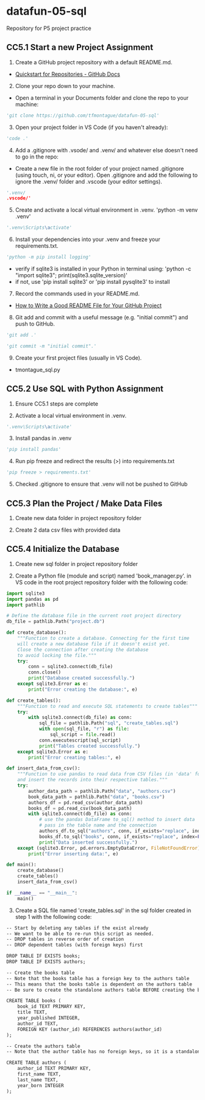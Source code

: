 # datafun-05-sql
Repository for P5 project practice

## CC5.1 Start a new Project Assignment
1. Create a GitHub project repository with a default README.md.
 - [Quickstart for Repositories - GitHub Docs](https://docs.github.com/en/repositories/creating-and-managing-repositories/quickstart-for-repositories)

2. Clone your repo down to your machine.
 -  Open a terminal in your Documents folder and clone the repo to your machine: 
 ```python
 'git clone https://github.com/tfmontague/datafun-05-sql'
 ```

3. Open your project folder in VS Code (if you haven't already): 
```python
'code .'
```

4. Add a .gitignore with .vsode/ and .venv/ and whatever else doesn't need to go in the repo:
 - Create a new file in the root folder of your project named .gitignore (using touch, ni, or your editor). Open .gitignore and add the following to ignore the .venv/ folder and .vscode (your editor settings).
```python
'.venv/
.vscode/'
```

5. Create and activate a local virtual environment in .venv.
'python -m venv .venv'
```python
'.venv\Scripts\activate'
```

6. Install your dependencies into your .venv and freeze your requirements.txt.
```python
'python -m pip install logging'
```
 - verify if sqlite3 is installed in your Python in terminal using: 'python -c "import sqlite3"; print(sqlite3.sqlite_version)'
 - if not, use  'pip install sqlite3' or 'pip install pysqlite3' to install

7. Record the commands used in your README.md.
 - [How to Write a Good README File for Your GitHub Project](https://www.freecodecamp.org/news/how-to-write-a-good-readme-file)

8. Git add and commit with a useful message (e.g. "initial commit") and push to GitHub.
```python
'git add .'
```
```python
'git commit -m "initial commit".'
```

9. Create your first project files (usually in VS Code).
- tmontague_sql.py

## CC5.2 Use SQL with Python Assignment
1. Ensure CC5.1 steps are complete

2. Activate a local virtual environment in .venv.
```python
'.venv\Scripts\activate'
```

3. Install pandas in .venv
```python
'pip install pandas'
```

4. Run pip freeze and redirect the results (>) into requirements.txt
```python
'pip freeze > requirements.txt'
```

5. Checked .gitignore to ensure that .venv will not be pushed to GitHub


## CC5.3 Plan the Project / Make Data Files
1. Create new data folder in project repository folder

2. Create 2 data csv files with provided data


## CC5.4 Initialize the Database
1. Create new sql folder in project repository folder

2. Create a Python file (module and script) named 'book_manager.py'. in VS code in the root project repository folder with the following code:

```python
import sqlite3
import pandas as pd
import pathlib

# Define the database file in the current root project directory
db_file = pathlib.Path("project.db")

def create_database():
    """Function to create a database. Connecting for the first time
    will create a new database file if it doesn't exist yet.
    Close the connection after creating the database
    to avoid locking the file."""
    try:
        conn = sqlite3.connect(db_file)
        conn.close()
        print("Database created successfully.")
    except sqlite3.Error as e:
        print("Error creating the database:", e)

def create_tables():
    """Function to read and execute SQL statements to create tables"""
    try:
        with sqlite3.connect(db_file) as conn:
            sql_file = pathlib.Path("sql", "create_tables.sql")
            with open(sql_file, "r") as file:
                sql_script = file.read()
            conn.executescript(sql_script)
            print("Tables created successfully.")
    except sqlite3.Error as e:
        print("Error creating tables:", e)

def insert_data_from_csv():
    """Function to use pandas to read data from CSV files (in 'data' folder)
    and insert the records into their respective tables."""
    try:
        author_data_path = pathlib.Path("data", "authors.csv")
        book_data_path = pathlib.Path("data", "books.csv")
        authors_df = pd.read_csv(author_data_path)
        books_df = pd.read_csv(book_data_path)
        with sqlite3.connect(db_file) as conn:
            # use the pandas DataFrame to_sql() method to insert data
            # pass in the table name and the connection
            authors_df.to_sql("authors", conn, if_exists="replace", index=False)
            books_df.to_sql("books", conn, if_exists="replace", index=False)
            print("Data inserted successfully.")
    except (sqlite3.Error, pd.errors.EmptyDataError, FileNotFoundError) as e:
        print("Error inserting data:", e)

def main():
    create_database()
    create_tables()
    insert_data_from_csv()

if __name__ == "__main__":
    main()
```

3. Create a SQL file named 'create_tables.sql' in the sql folder created in step 1 with the following code:

```markdown
-- Start by deleting any tables if the exist already
-- We want to be able to re-run this script as needed.
-- DROP tables in reverse order of creation 
-- DROP dependent tables (with foreign keys) first

DROP TABLE IF EXISTS books;
DROP TABLE IF EXISTS authors;

-- Create the books table
-- Note that the books table has a foreign key to the authors table
-- This means that the books table is dependent on the authors table
-- Be sure to create the standalone authors table BEFORE creating the books table.

CREATE TABLE books (
    book_id TEXT PRIMARY KEY,
    title TEXT,
    year_published INTEGER,
    author_id TEXT,
    FOREIGN KEY (author_id) REFERENCES authors(author_id)
);

-- Create the authors table 
-- Note that the author table has no foreign keys, so it is a standalone table

CREATE TABLE authors (
    author_id TEXT PRIMARY KEY,
    first_name TEXT,
    last_name TEXT,
    year_born INTEGER
);
```
